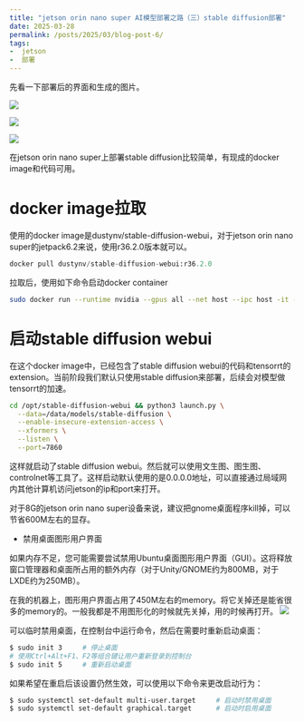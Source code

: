 ```yaml
---
title: "jetson orin nano super AI模型部署之路（三）stable diffusion部署"
date: 2025-03-28
permalink: /posts/2025/03/blog-post-6/
tags:
-  jetson
-  部署
---
```


先看一下部署后的界面和生成的图片。

![](https://borninfreedom.github.io/images/2025/03/sd/1.png)

![](https://borninfreedom.github.io/images/2025/03/sd/2.png)

![](https://borninfreedom.github.io/images/2025/03/sd/5.png)

在jetson orin nano super上部署stable diffusion比较简单，有现成的docker image和代码可用。

# docker image拉取

使用的docker image是dustynv/stable-diffusion-webui，对于jetson orin nano super的jetpack6.2来说，使用r36.2.0版本就可以。

```python
docker pull dustynv/stable-diffusion-webui:r36.2.0
````

拉取后，使用如下命令启动docker container

```bash
sudo docker run --runtime nvidia --gpus all --net host --ipc host -it --name sd  -v /home:/home dustynv/stable-diffusion-webui:r36.2.0
```

# 启动stable diffusion webui

在这个docker image中，已经包含了stable diffusion webui的代码和tensorrt的extension。当前阶段我们默认只使用stable diffusion来部署，后续会对模型做tensorrt的加速。

```bash
cd /opt/stable-diffusion-webui && python3 launch.py \
  --data=/data/models/stable-diffusion \
  --enable-insecure-extension-access \
  --xformers \
  --listen \
  --port=7860
```

这样就启动了stable diffusion webui。然后就可以使用文生图、图生图、controlnet等工具了。这样启动默认使用的是0.0.0.0地址，可以直接通过局域网内其他计算机访问jetson的ip和port来打开。

对于8G的jetson orin nano super设备来说，建议把gnome桌面程序kill掉，可以节省600M左右的显存。

* 禁用桌面图形用户界面

如果内存不足，您可能需要尝试禁用Ubuntu桌面图形用户界面（GUI）。这将释放窗口管理器和桌面所占用的额外内存（对于Unity/GNOME约为800MB，对于LXDE约为250MB）。

在我的机器上，图形用户界面占用了450M左右的memory。将它关掉还是能省很多的memory的。一般我都是不用图形化的时候就先关掉，用的时候再打开。
![](https://borninfreedom.github.io/images/2025/03/jetson/2.png)


可以临时禁用桌面，在控制台中运行命令，然后在需要时重新启动桌面：
``` bash
$ sudo init 3     # 停止桌面
# 使用Ctrl+Alt+F1、F2等组合键让用户重新登录到控制台
$ sudo init 5     # 重新启动桌面
```
如果希望在重启后该设置仍然生效，可以使用以下命令来更改启动行为：
``` bash
$ sudo systemctl set-default multi-user.target     # 启动时禁用桌面
$ sudo systemctl set-default graphical.target      # 启动时启用桌面
```

